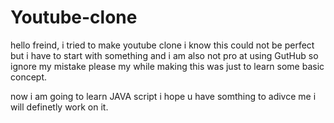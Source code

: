 # Youtube-clone
hello freind, 
i tried to make youtube clone i know this could not be perfect 
but i have to start with something and i am also not pro at using GutHub so ignore my mistake please
my while making this was just to learn some basic concept.

now i am going to learn JAVA script i hope u have somthing to adivce me 
i will definetly work on it.
